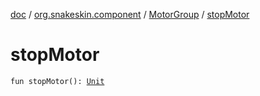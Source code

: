 [doc](../../index.md) / [org.snakeskin.component](../index.md) / [MotorGroup](index.md) / [stopMotor](./stop-motor.md)

# stopMotor

`fun stopMotor(): `[`Unit`](https://kotlinlang.org/api/latest/jvm/stdlib/kotlin/-unit/index.html)